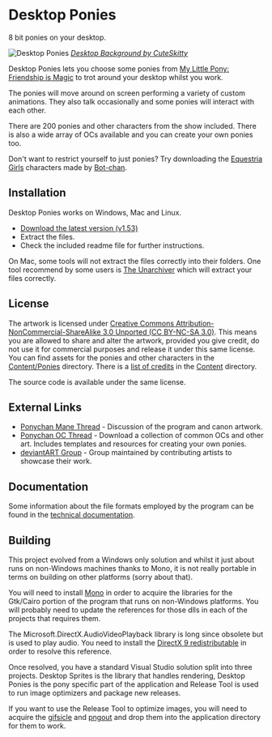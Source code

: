 # Desktop Ponies

8 bit ponies on your desktop.

![Desktop Ponies](http://i.imgur.com/2vVLGt8.jpg)
*[Desktop Background by CuteSkitty](http://cuteskitty.deviantart.com/art/Celestia-256362644)*

Desktop Ponies lets you choose some ponies from [My Little Pony: Friendship is Magic](http://wikipedia.org/wiki/My_Little_Pony:_Friendship_Is_Magic) to trot around your desktop whilst you work.

The ponies will move around on screen performing a variety of custom animations. They also talk occasionally and some ponies will interact with each other.

There are 200 ponies and other characters from the show included. There is also a wide array of OCs available and you can create your own ponies too.

Don't want to restrict yourself to just ponies? Try downloading the [Equestria Girls](http://sta.sh/2ouk6qgs0sg) characters made by [Bot-chan](http://botchan-mlp.deviantart.com/).

## Installation

Desktop Ponies works on Windows, Mac and Linux.

* [Download the latest version (v1.53)](https://github.com/RoosterDragon/Desktop-Ponies/releases/download/v1.53/Desktop.Ponies.v1.53.zip)
* Extract the files.
* Check the included readme file for further instructions.

On Mac, some tools will not extract the files correctly into their folders. One tool recommend by some users is [The Unarchiver](http://unarchiver.c3.cx/unarchiver) which will extract your files correctly.

## License

The artwork is licensed under [Creative Commons Attribution-NonCommercial-ShareAlike 3.0 Unported (CC BY-NC-SA 3.0)](http://creativecommons.org/licenses/by-nc-sa/3.0/). This means you are allowed to share and alter the artwork, provided you give credit, do not use it for commercial purposes and release it under this same license. You can find assets for the ponies and other characters in the [Content/Ponies](Content/Ponies) directory. There is a [list of credits](Content/credits.txt) in the [Content](Content) directory.

The source code is available under the same license.

## External Links

* [Ponychan Mane Thread](http://www.ponychan.net/chan/collab/res/45984.html) - Discussion of the program and canon artwork.
* [Ponychan OC Thread](http://www.ponychan.net/chan/collab/res/43607.html) - Download a collection of common OCs and other art. Includes templates and resources for creating your own ponies.
* [deviantART Group](http://desktop-pony-team.deviantart.com/) - Group maintained by contributing artists to showcase their work.

## Documentation

Some information about the file formats employed by the program can be found in the [technical documentation](techdoc.md).

## Building

This project evolved from a Windows only solution and whilst it just about runs on non-Windows machines thanks to Mono, it is not really portable in terms on building on other platforms (sorry about that).

You will need to install [Mono](http://www.mono-project.com/download/) in order to acquire the libraries for the Gtk/Cairo portion of the program that runs on non-Windows platforms. You will probably need to update the references for those dlls in each of the projects that requires them.

The Microsoft.DirectX.AudioVideoPlayback library is long since obsolete but is used to play audio. You need to install the [DirectX 9 redistributable](http://www.microsoft.com/en-us/download/details.aspx?id=35) in order to resolve this reference.

Once resolved, you have a standard Visual Studio solution split into three projects. Desktop Sprites is the library that handles rendering, Desktop Ponies is the pony specific part of the application and Release Tool is used to run image optimizers and package new releases.

If you want to use the Release Tool to optimize images, you will need to acquire the [gifsicle](http://www.lcdf.org/gifsicle/) and [pngout](http://advsys.net/ken/utils.htm) and drop them into the application directory for them to work.

